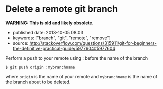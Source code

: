 Delete a remote git branch
==========================

**WARNING: This is old and likely obsolete.**

-   published date: 2013-10-05 08:03
-   keywords: \[\"branch\", \"git\", \"remote\", \"remove\"\]
-   source: <http://stackoverflow.com/questions/315911/git-for-beginners-the-definitive-practical-guide/5977604#5977604>

Perform a push to your remote using : before the name of the branch

``` {.example}
$ git push origin :mybranchname
```

where `origin` is the name of your remote and `mybranchname` is the name of the branch about to be deleted.
